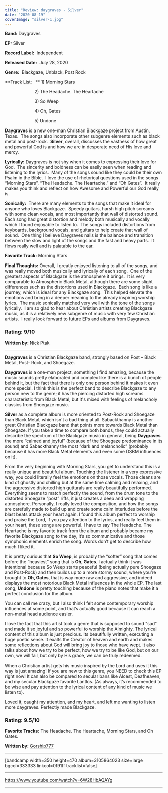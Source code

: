 ```yaml
---
title: "Review: daygraves - Silver"
date: "2020-08-19"
coverImage: "silver-1.jpg"
---
```


**Band:** Daygraves

**EP:** Silver

**Record Label:**  Independent

**Released Date:**  July 28, 2020

**Genre:**  Blackgaze, Unblack, Post Rock

**Track List:   ** 1) Morning Stars

                        2) The Headache. The Heartache

                        3) So Weep

                        4) Oh, Gates

                        5) Undone

**Daygraves** is a new one-man Christian Blackgaze project from Austin, Texas.  The songs also incorporate other subgenre elements such as black metal and post-rock.  **Silver**, overall, discusses the vastness of how great and powerful God is and how we are in desperate need of His love and mercy.

**Lyrically:** Daygraves is not shy when it comes to expressing their love for God.  The sincerity and boldness can be easily seen when reading and listening to the lyrics.  Many of the songs sound like they could be their own Psalm in the Bible.  I love the use of rhetorical questions used in the songs “Morning Stars”, “The Headache. The Heartache.” and “Oh Gates”.  It really makes you think and reflect on how Awesome and Powerful our God really is.

**Sonically:**  There are many elements to the songs that make it ideal for anyone who loves Blackgaze.  Speedy guitars, harsh high pitch screams with some clean vocals, and most importantly that wall of distorted sound.  Each song had great distortion and melody both musically and vocally which I found enjoyable to listen to.  The songs included distortions from keyboards, background vocals, and guitars to help create that wall of sound.  One thing I believe Daygraves nails is the balance and transition between the slow and light of the songs and the fast and heavy parts.  It flows really well and is palatable to the ear. 

**Favorite Track:** Morning Stars

**Final Thoughts:** Overall, I greatly enjoyed listening to all of the songs, and was really moved both musically and lyrically of each song.  One of the greatest aspects of Blackgaze is the atmosphere it brings.  It is very comparable to Atmospheric Black Metal, although there are some slight differences such as the distortions used in Blackgaze.  Each song is like a journey, which is ideal for any Blackgaze song.  This helped elevate the emotions and bring in a deeper meaning to the already inspiring worship lyrics.  The music sonically matched very well with the tone of the songs lyrically.  I am so glad to hear about Christian artists creating Blackgaze music, as it is a relatively new subgenre of music with very few Christian artists.  I really look forward to future EPs and albums from Daygraves.

### **Rating:** 9/10

**Written by:** Nick Ptak

* * *

**Daygraves** is a Christian Blackgaze band, strongly based on Post – Black Metal, Post- Rock, and Shoegaze.

**Daygraves** is a one-man project, something I find amazing, because the music sounds pretty elaborated and complex like there is a bunch of people behind it, but the fact that there is only one person behind it makes it even more special. I think this is the perfect band to describe Blackgaze to any person new to the genre; it has the piercing distorted high screams characteristic from Black Metal, but it's mixed with feelings of melancholy classics from Shoegaze music.

**Silver** as a complete album is more oriented to Post-Rock and Shoegaze than Black Metal, which isn't a bad thing at all. Sabackthanny is another great Christian Blackgaze band that points more towards Black Metal than Shoegaze. If you take a time to compare both bands, they could actually describe the spectrum of the Blackgaze music in general, being **Daygraves** the more “calmed and joyful” (because of the Shoegaze predominance in its sound) and Sabackthanny the most “dark and melancholic” (probably because it has more Black Metal elements and even some DSBM influences on it).

From the very beginning with Morning Stars, you get to understand this is a really unique and beautiful album. Touching the listener in a very expressive way, you could literally feel the emotions on those vocals. Those cleans are kind of ghostly and chilling but at the same time calming and relaxing, and the aggressive distorted high gutturals are really beautifully performed. Everything seems to match perfectly the sound, from the drum tone to the distorted Shoegaze “post” riffs, it just creates a deep and wrapping atmosphere. Personally, I really loved the composition, and how the songs are carefully made to build up and create some calm interludes before the blast beats attack your heart again. I found this album perfect to worship and praise the Lord, if you pay attention to the lyrics, and really feel them in your heart, these songs are powerful. I have to say The Headache. The Heartache is my favorite track from the album and probably became my favorite Blackgaze song to the day, it’s so communicative and those symphonic elements enrich the song. Words don’t get to describe how much I liked it.

It is pretty curious that **So Weep**, is probably the “softer” song that comes before the “heaviest” song that is **Oh, Gates**. I actually think it was intentional because So Weep starts peaceful (being actually pure Shoegaze and Post-Rock) and then builds up to a more stormy sound, where you’re brought to **Oh, Gates**, that is way more raw and aggressive, and indeed displays the most notorious Black Metal influences in the whole EP. The last song, **Undone** is pretty touching because of the piano notes that make it a perfect conclusion for the album.

You can call me crazy, but I also think I felt some contemporary worship influences at some point, and that’s actually good because it can reach a non-metal head audience easier.

I love the fact that this artist took a genre that is supposed to sound "sad" and made it so joyful and so powerful to worship the Almighty. The lyrical content of this album is just precious. Its beautifully written, executing a huge poetic sense. It exalts the Creator of heaven and earth and makes some reflections about God will bring joy to those who have wept. It also talks about how we try to be perfect, how we try to be like God, but on our own, we will fail, but only by His grace, we can be truly redeemed.

When a Christian artist gets his music inspired by the Lord and uses it this way is just amazing! If you are new to this genre, you NEED to check this EP right now! It can also be compared to secular bans like Alcest, Deafheaven, and my secular Blackgaze favorite Lantlos. (As always, it’s recommended to be wise and pay attention to the lyrical content of any kind of music we listen to).

Loved it, caught my attention, and my heart, and left me wanting to listen more daygraves. Perfectly made Blackgaze.

### Rating: 9.5/10

**Favorite Tracks:** The Headache. The Heartache, Morning Stars, and Oh Gates.

**Written by:** [Gorship777](https://www.instagram.com/gorship777/)

* * *

\[bandcamp width=350 height=470 album=3105864023 size=large bgcol=333333 linkcol=0f91ff tracklist=false\]

* * *

https://www.youtube.com/watch?v=6W28HbAQAYg

* * *
